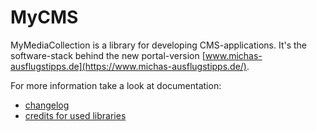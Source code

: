# MyCMS

MyMediaCollection is a library for developing CMS-applications.
It's the software-stack behind the new portal-version [www.michas-ausflugstipps.de](https://www.michas-ausflugstipps.de/). 

For more information take a look at documentation:
- [changelog](docs/CHANGELOG.md) 
- [credits for used libraries](docs/CREDITS.md)
